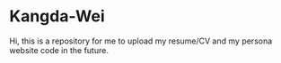 # Kangda-Wei
Hi, this is a repository for me to upload my resume/CV and my persona website code in the future.
